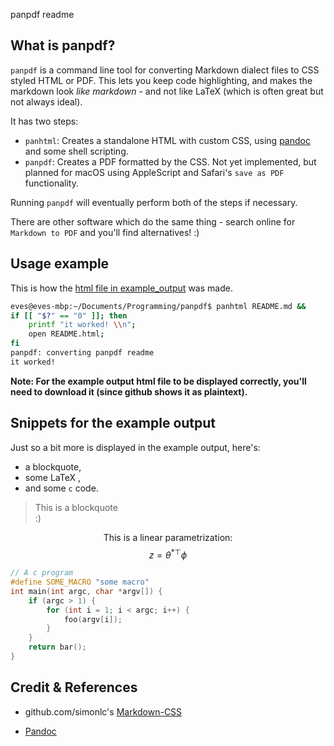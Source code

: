panpdf readme

## What is panpdf?

`panpdf` is a command line tool for converting Markdown dialect files to CSS styled HTML or PDF. This lets you keep code highlighting, and makes the markdown look *like markdown* - and not like LaTeX (which is often great but not always ideal).

It has two steps:  
- `panhtml`: Creates a standalone HTML with custom CSS, using [pandoc](pandoc.org) and some shell scripting.  
- `panpdf`: Creates a PDF formatted by the CSS. Not yet implemented, but planned for macOS using AppleScript and Safari's `save as PDF` functionality.

Running `panpdf` will eventually perform both of the steps if necessary.

There are other software which do the same thing - search online for `Markdown to PDF` and you'll find alternatives! :)

## Usage example

This is how the [html file in example_output](example_output/README.html) was made.  
```bash
eves@eves-mbp:~/Documents/Programming/panpdf$ panhtml README.md && 
if [[ "$?" == "0" ]]; then
    printf "it worked! \\n";
    open README.html; 
fi
panpdf: converting panpdf readme
it worked! 
```

**Note: For the example output html file to be displayed correctly, you'll need to download it (since github shows it as plaintext).**

## Snippets for the example output

Just so a bit more is displayed in the example output, here's:  

* a blockquote,  
* some LaTeX ,  
* and some `c` code.  

>This is a blockquote  
> :)

$$\text{This is a linear parametrization:} $$
$$ z = \theta^{*\top} \phi $$

```c
// A c program
#define SOME_MACRO "some macro"
int main(int argc, char *argv[]) {
    if (argc > 1) {
        for (int i = 1; i < argc; i++) {
            foo(argv[i]);
        }
    }
    return bar();
}
```

## Credit & References

* github.com/simonlc's [Markdown-CSS](https://github.com/simonlc/Markdown-CSS)  

* [Pandoc](pandoc.org)  